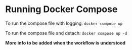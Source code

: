 # Running Docker Compose

To run the compose file with logging:
`docker compose up`

To run the compose file and detach:
`docker compose up -d`

**More info to be added when the workflow is understood**
